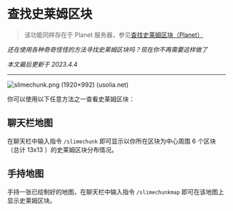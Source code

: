 # 查找史莱姆区块

>该功能同样存在于 Planet 服务器，参见[查找史莱姆区块（Planet）](https://docs.usolia.net/#/docs/server/pl01/slimechunk-view-pl01) 

*还在使用各种奇奇怪怪的方法寻找史莱姆区块吗？现在你不再需要这样做了*

*本文最后更新于 2023.4.4*

-----------

![slimechunk.png (1920×992) (usolia.net)](https://assets-docs.usolia.net/docs.usolia.net/images/cl02/slimechunk-view/slimechunk.png)

你可以使用以下任意方法之一查看史莱姆区块：

## 聊天栏地图

在聊天栏中输入指令 `/slimechunk` 即可显示以你所在区块为中心周围 6 个区块 （总计 13x13 ）的史莱姆区块分布情况。

## 手持地图

手持一张已绘制好的地图，在聊天栏中输入指令 `/slimechunkmap` 即可在该地图上显示史莱姆区块。
